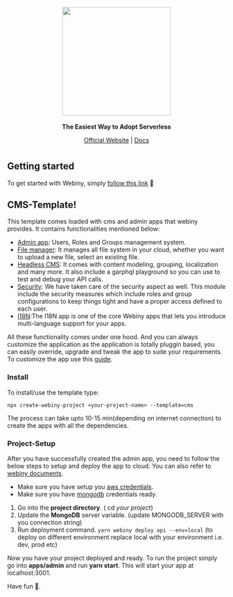<p align="center">
  <img src="../../static/webiny-logo.svg" width="250">
  <br><br>
  <strong>The Easiest Way to Adopt Serverless</strong>
</p>
<p align="center">
  <a href="https://www.webiny.com">Official Website</a> |
  <a href="https://docs.webiny.com">Docs</a>
</p>

#

## Getting started

To get started with Webiny, simply [follow this link](https://docs.webiny.com) 🚀

## CMS-Template!

This template comes loaded with cms and admin apps that webiny provides. It contains functionalities mentioned below:
* [Admin app](https://docs.webiny.com/docs/webiny-apps/admin/introduction): Users, Roles and Groups management system.
* [File manager](https://docs.webiny.com/docs/webiny-apps/file-manager/getting-started): It manages all file system in your cloud, whether you want to upload a new file, select an existing file.
* [Headless CMS](https://docs.webiny.com/docs/webiny-apps/headless-cms/features/content-modeling): It comes with content modeling, grouping, localization and many more. It also include a garphql playground so you can use to test and debug your API calls.
* [Security](https://docs.webiny.com/docs/webiny-apps/security/introduction): We have taken care of the security aspect as well. This module include the security measures which include roles and group configurations to keep things tight and have a proper access defined to each user.
* [I18N](https://docs.webiny.com/docs/webiny-apps/i18n/introduction):The I18N app is one of the core Webiny apps that lets you introduce multi-language support for your apps.

All these functionality comes under one hood. And you can always customize the application as the application is totally pluggin based, you can easily override, upgrade and tweak the app to suite your requirements. To customize the app use this [guide](https://docs.webiny.com).

### Install
To install/use the template type:
```
npx create-webiny-project <your-project-name> --template=cms
```

The process can take upto 10-15 min(depending on internet connection) to create the apps with all the dependencies.

### Project-Setup
After you have successfully created the admin app, you need to follow the below steps to setup and deploy the app to cloud. You can also refer to [webiny documents](http://docs.webiny.com/docs/get-started/quick-start).
* Make sure you have setup you [aws credentials](http://docs.webiny.com/docs/guides/aws-credentials).
* Make sure you have [mongodb](http://docs.webiny.com/docs/guides/mongodb-atlas) credentials ready.
1. Go into the **project directory**. ( cd *your project*)
2. Update the **MongoDB** server variable. (update MONGODB_SERVER with you connection string)
3. Run deployment command. ``` yarn webiny deploy api --env=local ``` (to deploy on different environment replace local with your environment i.e. dev, prod etc)

Now you have your project deployed and ready.
To run the project simply go into **apps/admin** and run **yarn start**.
This will start your app at localhost:3001.

Have fun 🚀.
